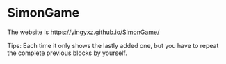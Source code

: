 # SimonGame
The website is https://yingyxz.github.io/SimonGame/

Tips: Each time it only shows the lastly added one, but you have to repeat the complete previous blocks by yourself.
